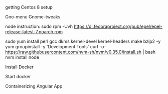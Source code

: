 getting Centos 8 setup

Gno-menu
Gnome-tweaks

node instruction:
sudo rpm -Uvh https://dl.fedoraproject.org/pub/epel/epel-release-latest-7.noarch.rpm

sudo yum install perl gcc dkms kernel-devel kernel-headers make bzip2 -y
yum groupinstall -y 'Development Tools'
curl -o- https://raw.githubusercontent.com/nvm-sh/nvm/v0.35.0/install.sh | bash
nvm install node

Install Docker

Start docker

Containerizing Angular App
